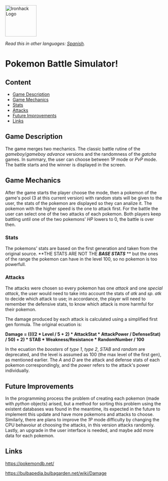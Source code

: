 <img src="https://bit.ly/2VnXWr2" alt="Ironhack Logo" width="100"/>

*Read this in other languages: [Spanish](README.sp.md).*

# Pokemon Battle Simulator!

## Content
- [Game Description](#Game-Description)
- [Game Mechanics](#Game-Mechanics)
- [Stats](#Stats)
- [Attacks](#Attacks)
- [Future Improvements](#Future-Improvements)
- [Links](#Links)

## Game Description

The game merges two mechanics. The classic battle rutine of the *gameboy*/*gameboy advance* versions and the randomness of the *gatcha* games. In summary, the user can choose between 1P mode or *PvP* mode. The battle starts and the winner is displayed in the screen.

## Game Mechanics

After the game starts the player choose the mode, then a pokemon of the game's pool (3 at this current version) with random stats will be given to the user, the stats of the pokemon are displayed so they can analize it. The pokemon with the higher speed is the one to attack first. For the battle the user can select one of the two attacks of each pokemon. Both players keep battling until one of the two pokemons' *HP* lowers to 0, the battle is over then.

### Stats

The pokemons' stats are based on the first generation and taken from the original source. **THE STATS ARE NOT THE ***BASE STATS*** ** but the ones of the range the pokemon can have in the level 100, so no pokemon is too powerfull.

### Attacks

The attacks were chosen so every pokemon has one *attack* and one *special attack*, the user would need to take into account the stats of *atk* and *sp. atk* to decide which attack to use; in accordance, the player will need to remember the defensive stats, to know which attack is more harmful for their pokemon.

The damage produced by each attack is calculated using a simplified first gen formula. The original ecuation is:

**Damage = ((((2 * Level / 5 + 2) * AttackStat * AttackPower / DefenseStat) / 50) + 2) * STAB * Weakness/Resistance * RandomNumber / 100**

In the ecuation the *boosters* of *type 1*, *type 2*, *STAB* and *random* are deprecated, and the level is assumed as 100 (the max level of the first gen), as mentioned earlier. The *A* and *D* are the attack and defense stats of each pokemon correspondingly, and the *power* refers to the attack's power individually.
 
## Future Improvements

In the programming process the problem of creating each pokemon (made with *python* objects) arised, but a method for sorting this problem using the existent databases was found in the meantime, its expected in the future to implement this update and have more pokemons and attacks to choose.
Similarly, there are plans to improve the *1P* mode difficulty by changing the CPU behavoiur at choosing the attacks, in this version attacks randomly.
Lastly, an upgrade in the user interface is needed, and maybe add more data for each pokemon.

## Links

https://pokemondb.net/

https://bulbapedia.bulbagarden.net/wiki/Damage
